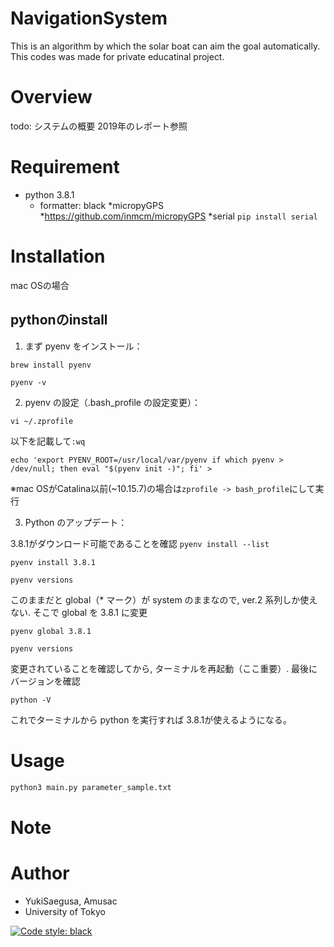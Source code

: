 # NavigationSystem

This is an algorithm by which the solar boat can aim the goal automatically. This codes was made for private educatinal project. 
 
# Overview
 
todo: システムの概要
2019年のレポート参照
 
# Requirement
 
 
* python 3.8.1
  * formatter: black
*micropyGPS
  *https://github.com/inmcm/micropyGPS
*serial
  `pip install serial`
 
# Installation
 
mac OSの場合

## pythonのinstall

1. まず pyenv をインストール：

`brew install pyenv`

`pyenv -v`

2. pyenv の設定（.bash_profile の設定変更）：

`vi ~/.zprofile`

以下を記載して`:wq`

`echo 'export PYENV_ROOT=/usr/local/var/pyenv
if which pyenv > /dev/null; then eval "$(pyenv init -)"; fi' >`

※mac OSがCatalina以前(~10.15.7)の場合は`zprofile -> bash_profile`にして実行

3. Python のアップデート：

3.8.1がダウンロード可能であることを確認
`pyenv install --list`

`pyenv install 3.8.1`

`pyenv versions`

このままだと global（* マーク）が system のままなので, ver.2 系列しか使えない. そこで global を 3.8.1 に変更

`pyenv global 3.8.1`

`pyenv versions`

変更されていることを確認してから, ターミナルを再起動（ここ重要）. 最後にバージョンを確認

`python -V`

これでターミナルから python を実行すれば 3.8.1が使えるようになる。

 
# Usage

```bash
python3 main.py parameter_sample.txt
```
 
# Note
 
 
# Author
 
 
* YukiSaegusa, Amusac
* University of Tokyo
 
 [![Code style: black](https://img.shields.io/badge/code%20style-black-000000.svg)](https://github.com/psf/black)
